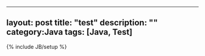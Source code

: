 ---
layout: post
title: "test"
description: ""
category:Java 
tags: [Java, Test]
 ---
{% include JB/setup %}
